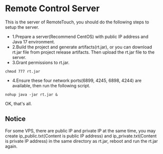 # Remote Control Server

This is the server of RemoteTouch, you should do the following steps to setup the server.
- 1.Prepare a server(Recommend CentOS) with public IP address and Java 17 environment.
- 2.Build the project and generate artifacts(rt.jar), or you can download rt.jar file from project release artifacts. Then upload the rt.jar file to the server.
- 3.Grant permissions to rt.jar.
```
chmod 777 rt.jar
```
- 4.Ensure these four network ports(6899, 4245, 6898, 4244) are available, then run the following script.
```
nohup java -jar rt.jar &
```

OK, that's all.

## Notice
For some VPS, there are public IP and private IP at the same time, you may create ip_public.txt(Content is public IP address) and ip_private.txt(Content is private IP address) in the same directory as rt.jar, reboot and run the rt.jar again.
